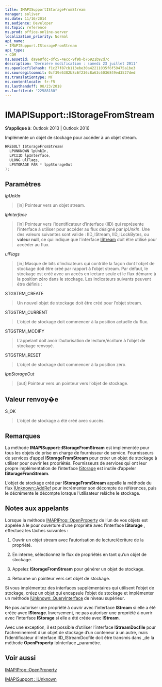 ```yaml
---
title: IMAPISupportIStorageFromStream
manager: soliver
ms.date: 11/16/2014
ms.audience: Developer
ms.topic: reference
ms.prod: office-online-server
localization_priority: Normal
api_name:
- IMAPISupport.IStorageFromStream
api_type:
- COM
ms.assetid: da9e8fdc-dfc5-4ecc-9f9b-b76921b92d7c
description: 'Derniére modification : samedi 23 juillet 2011'
ms.openlocfilehash: f1c27f87cb113ebe30a42211035f6f50475a1be3
ms.sourcegitcommit: 0cf39e5382b8c6f236c8a63c6036849ed3527ded
ms.translationtype: MT
ms.contentlocale: fr-FR
ms.lasthandoff: 08/23/2018
ms.locfileid: "22588180"
---
```

# <a name="imapisupportistoragefromstream"></a>IMAPISupport::IStorageFromStream

  
  
**S’applique à**: Outlook 2013 | Outlook 2016 
  
Implémente un objet de stockage pour accéder à un objet stream.
  
```cpp
HRESULT IStorageFromStream(
  LPUNKNOWN lpUnkIn,
  LPCIID lpInterface,
  ULONG ulFlags,
  LPSTORAGE FAR * lppStorageOut
);
```

## <a name="parameters"></a>Paramètres

 _lpUnkIn_
  
> [in] Pointeur vers un objet stream.
    
 _lpInterface_
  
> [in] Pointeur vers l’identificateur d’interface (IID) qui représente l’interface à utiliser pour accéder au flux désigné par _lpUnkIn_. Une des valeurs suivantes sont valide : IID_IStream, IID_ILockBytes, ou **valeur null**, ce qui indique que l’interface [IStream](http://msdn.microsoft.com/en-us/library/aa380034%28VS.85%29.aspx) doit être utilisé pour accéder au flux. 
    
 _ulFlags_
  
> [in] Masque de bits d’indicateurs qui contrôle la façon dont l’objet de stockage doit être créé par rapport à l’objet stream. Par défaut, le stockage est créé avec un accès en lecture seule et le flux démarre à la position zéro dans le stockage. Les indicateurs suivants peuvent être définis :
    
STGSTRM_CREATE 
  
> Un nouvel objet de stockage doit être créé pour l’objet stream.
    
STGSTRM_CURRENT 
  
> L’objet de stockage doit commencer à la position actuelle du flux.
    
STGSTRM_MODIFY 
  
> L’appelant doit avoir l’autorisation de lecture/écriture à l’objet de stockage renvoyé.
    
STGSTRM_RESET 
  
> L’objet de stockage doit commencer à la position zéro.
    
 _lppStorageOut_
  
> [out] Pointeur vers un pointeur vers l’objet de stockage.
    
## <a name="return-value"></a>Valeur renvoy�e

S_OK 
  
> L’objet de stockage a été créé avec succès.
    
## <a name="remarks"></a>Remarques

La méthode **IMAPISupport::IStorageFromStream** est implémentée pour tous les objets de prise en charge de fournisseur de service. Fournisseurs de services d’appel **IStorageFromStream** pour créer un objet de stockage à utiliser pour ouvrir les propriétés. Fournisseurs de services qui ont leur propre implémentation de l’interface [IStorage](http://msdn.microsoft.com/en-us/library/aa380015%28VS.85%29.aspx) est inutile d’appeler **IStorageFromStream**. 
  
L’objet de stockage créé par **IStorageFromStream** appelle la méthode du flux [IUnknown::AddRef](http://msdn.microsoft.com/en-us/library/ms691379%28v=VS.85%29.aspx) pour incrémenter son décompte de références, puis le décrémente le décompte lorsque l’utilisateur relâche le stockage. 
  
## <a name="notes-to-callers"></a>Notes aux appelants

Lorsque la méthode [IMAPIProp::OpenProperty](imapiprop-openproperty.md) de l’un de vos objets est appelée à le pour ouverture d’une propriété avec l’interface **IStorage** , effectuez les tâches suivantes : 
  
1. Ouvrir un objet stream avec l’autorisation de lecture/écriture de la propriété.
    
2. En interne, sélectionnez le flux de propriétés en tant qu’un objet de stockage.
    
3. Appelez **IStorageFromStream** pour générer un objet de stockage. 
    
4. Retourne un pointeur vers cet objet de stockage.
    
Si vous implémentez des interfaces supplémentaires qui utilisent l’objet de stockage, créez un objet qui encapsule l’objet de stockage et implémenter un méthode [IUnknown::QueryInterface](http://msdn.microsoft.com/en-us/library/ms682521%28v=VS.85%29.aspx) de niveau supérieur. 
  
Ne pas autoriser une propriété à ouvrir avec l’interface **IStream** si elle a été créée avec **IStorage**. Inversement, ne pas autoriser une propriété à ouvrir avec l’interface **IStorage** si elle a été créée avec **IStream**. 
  
Avec une exception, il est possible d’utiliser l’interface **IStreamDocfile** pour l’acheminement d’un objet de stockage d’un conteneur à un autre, mais l’identificateur d’interface IID_IStreamDocfile doit être transmis dans _de la méthode **OpenProperty** lpInterface _paramètre. 
  
## <a name="see-also"></a>Voir aussi



[IMAPIProp::OpenProperty](imapiprop-openproperty.md)
  
[IMAPISupport : IUnknown](imapisupportiunknown.md)

